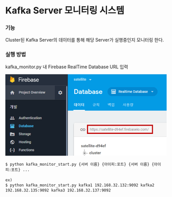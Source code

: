 # Kafka Server 모니터링 시스템

### 기능

Cluster된 Kafka Server의 데이터를 통해 해당 Server가 실행중인지 모니터링 한다.

### 실행 방법

kafka_monitor.py 내 Firebase RealTime Database URL 입력

![Firebase RealTime Database URL](../img/firebase-config.PNG)

    $ python kafka_monitor_start.py {서버 이름} {아이피:포트} {서버 이름} {아이피:포트} ...
    
    ex)
    $ python kafka_monitor_start.py kafka1 192.168.32.132:9092 kafka2 192.168.32.135:9092 kafka3 192.168.32.137:9092